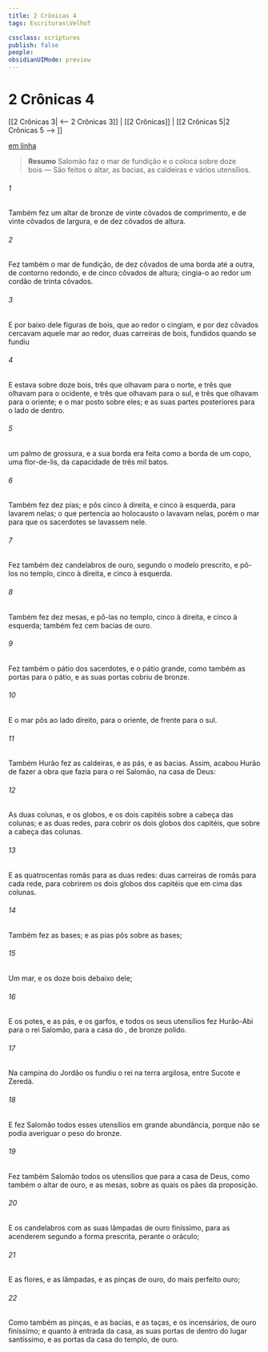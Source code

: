 ```yaml
---
title: 2 Crônicas 4
tags: Escrituras\VelhoT

cssclass: scriptures
publish: false
people:
obsidianUIMode: preview
---
```


# 2 Crônicas 4
[[2 Crônicas 3| <-- 2 Crônicas 3]] | [[2 Crônicas]] | [[2 Crônicas 5|2 Crônicas 5 --> ]]

[em linha](https://churchofjesuschrist.org/study/scriptures/ot/2-chr/4?lang=por)

> __Resumo__
Salomão faz o mar de fundição e o coloca sobre doze bois — São feitos o altar, as bacias, as caldeiras e vários utensílios.

###### 1 
Também fez um altar de bronze de vinte côvados de comprimento, e de vinte côvados de largura, e de dez côvados de altura.

###### 2 
Fez também o mar de fundição, de dez côvados de uma borda até a outra, de contorno redondo, e de cinco côvados de altura; cingia-o ao redor um cordão de trinta côvados.

###### 3 
E por baixo dele  figuras de bois, que ao redor o cingiam, e por dez côvados cercavam aquele mar ao redor,  duas carreiras de bois, fundidos quando se fundiu 

###### 4 
E estava sobre doze bois, três que olhavam para o norte, e três que olhavam para o ocidente, e três que olhavam para o sul, e três que olhavam para o oriente; e o mar  posto sobre eles; e as suas partes posteriores  para o lado de dentro.

###### 5 
 um palmo de grossura, e a sua borda era feita como a borda de um copo,  uma flor-de-lis, da capacidade de três mil batos.

###### 6 
Também fez dez pias; e pôs cinco à direita, e cinco à esquerda, para lavarem nelas; o que pertencia ao holocausto o lavavam nelas, porém o mar  para que os sacerdotes se lavassem nele.

###### 7 
Fez também dez candelabros de ouro, segundo o modelo prescrito, e pô-los no templo, cinco à direita, e cinco à esquerda.

###### 8 
Também fez dez mesas, e pô-las no templo, cinco à direita, e cinco à esquerda; também fez cem bacias de ouro.

###### 9 
Fez também o pátio dos sacerdotes, e o pátio grande, como também as portas para o pátio, e as suas portas cobriu de bronze.

###### 10 
E o mar pôs ao lado direito, para o oriente, de frente para o sul.

###### 11 
Também Hurão fez as caldeiras, e as pás, e as bacias. Assim, acabou Hurão de fazer a obra que fazia para o rei Salomão, na casa de Deus:

###### 12 
As duas colunas, e os globos, e os dois capitéis sobre a cabeça das colunas; e as duas redes, para cobrir os dois globos dos capitéis, que  sobre a cabeça das colunas.

###### 13 
E as quatrocentas romãs para as duas redes: duas carreiras de romãs para cada rede, para cobrirem os dois globos dos capitéis que  em cima das colunas.

###### 14 
Também fez as bases; e as pias pôs sobre as bases;

###### 15 
Um mar, e os doze bois debaixo dele;

###### 16 
E os potes, e as pás, e os garfos, e todos os seus utensílios fez Hurão-Abi para o rei Salomão, para a casa do , de bronze polido.

###### 17 
Na campina do Jordão os fundiu o rei na terra argilosa, entre Sucote e Zeredá.

###### 18 
E fez Salomão todos esses utensílios em grande abundância, porque não se podia averiguar o peso do bronze.

###### 19 
Fez também Salomão todos os utensílios que  para a casa de Deus, como também o altar de ouro, e as mesas, sobre as quais  os pães da proposição.

###### 20 
E os candelabros com as suas lâmpadas de ouro finíssimo, para as acenderem segundo a forma prescrita, perante o oráculo;

###### 21 
E as flores, e as lâmpadas, e as pinças de ouro, do mais perfeito ouro;

###### 22 
Como também as pinças, e as bacias, e as taças, e os incensários, de ouro finíssimo; e quanto à entrada da casa, as suas portas de dentro do lugar santíssimo, e as portas da casa do templo,  de ouro.

